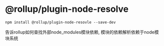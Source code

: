 # @rollup/plugin-node-resolve

`npm install @rollup/plugin-node-resovle --save-dev`

告诉rollup如何查找外部node_modules模块依赖, 模块的依赖解析依赖于node模块系统